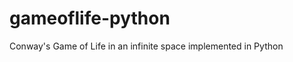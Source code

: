 gameoflife-python
=================

Conway's Game of Life in an infinite space implemented in Python
